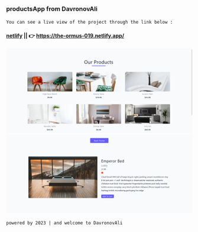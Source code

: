 ### productsApp from DavronovAli
`You can see a live view of the project through the link below :`
#### [netlify](https://the-ormus-019.netlify.app/) || 👉 https://the-ormus-019.netlify.app/
![reminderApp](/img/img-1.jpg)
![reminderApp](/img/img-2.jpg)

`powered by 2023 | and welcome to DavronovAli`